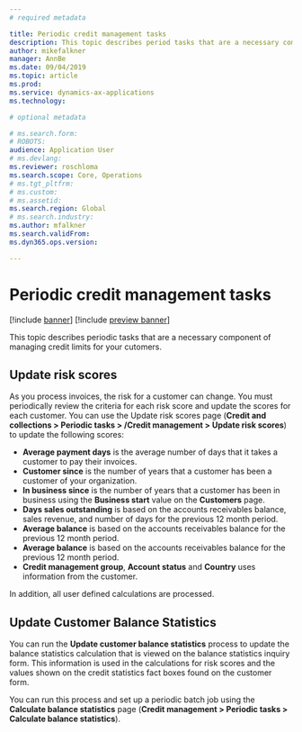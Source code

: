 ```yaml
---
# required metadata

title: Periodic credit management tasks
description: This topic describes period tasks that are a necessary component of managing credit limits for your cutomers. 
author: mikefalkner
manager: AnnBe
ms.date: 09/04/2019
ms.topic: article
ms.prod: 
ms.service: dynamics-ax-applications
ms.technology: 

# optional metadata

# ms.search.form:  
# ROBOTS: 
audience: Application User
# ms.devlang: 
ms.reviewer: roschloma
ms.search.scope: Core, Operations
# ms.tgt_pltfrm: 
# ms.custom: 
# ms.assetid: 
ms.search.region: Global
# ms.search.industry: 
ms.author: mfalkner
ms.search.validFrom: 
ms.dyn365.ops.version: 

---
```


# Periodic credit management tasks

[!include [banner](../includes/banner.md)]
[!include [preview banner](../includes/preview-banner.md)]

This topic describes periodic tasks that are a necessary component of managing credit limits for your cutomers. 

## Update risk scores

As you process invoices, the risk for a customer can change. You must periodically review the criteria for each risk score and update the scores for each customer. You can use the Update risk scores page (**Credit and collections > Periodic tasks > /Credit management > Update risk scores**) to update the following scores:

- **Average payment days** is the average number of days that it takes a customer to pay their invoices. 
- **Customer since** is the number of years that a customer has been a customer of your organization.
- **In business since** is the number of years that a customer has been in business using the **Business start** value on the **Customers** page. 
- **Days sales outstanding** is based on the accounts receivables balance, sales revenue, and number of days for the previous 12 month period.
- **Average balance** is based on the accounts receivables balance for the previous 12 month period.
- **Average balance** is based on the accounts receivables balance for the previous 12 month period.
- **Credit management group**, **Account status** and **Country** uses information from the customer. 

In addition, all user defined calculations are processed.

## Update Customer Balance Statistics

You can run the **Update customer balance statistics** process to update the balance statistics calculation that is viewed on the balance statistics inquiry form. This information is used in the calculations for risk scores and the values shown on the credit statistics fact boxes found on the customer form.

You can run this process and set up a periodic batch job using the **Calculate balance statistics** page (**Credit management > Periodic tasks > Calculate balance statistics**).
